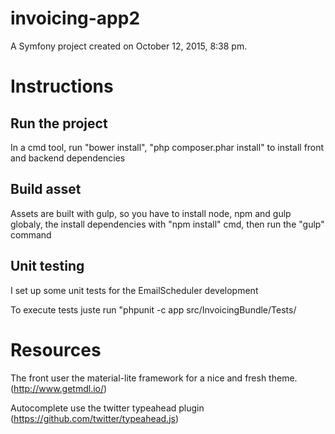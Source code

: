 invoicing-app2
==============

A Symfony project created on October 12, 2015, 8:38 pm.

# Instructions

## Run the project

In a cmd tool, run "bower install", "php composer.phar install" to install front and backend dependencies

## Build asset

Assets are built with gulp, so you have to install node, npm and gulp globaly, the install dependencies with "npm install" cmd, then run the "gulp" command

## Unit testing

I set up some unit tests for the EmailScheduler development

To execute tests juste run "phpunit -c app src/InvoicingBundle/Tests/

# Resources

The front user the material-lite framework for a nice and fresh theme. (http://www.getmdl.io/)

Autocomplete use the twitter typeahead plugin (https://github.com/twitter/typeahead.js)
